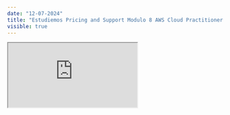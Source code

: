 ```yaml
---
date: "12-07-2024"
title: "Estudiemos Pricing and Support Modulo 8 AWS Cloud Practitioner Essentials"
visible: true
---
```

<iframe src="https://www.youtube.com/embed/hEno-LYKO3w" allowfullscreen></iframe>
